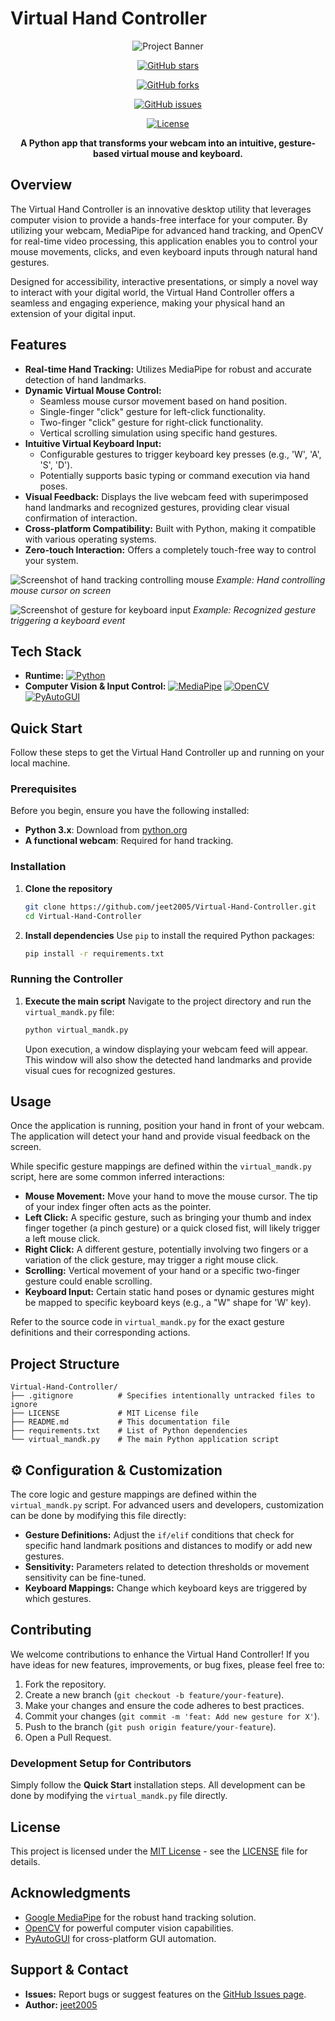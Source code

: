 # Virtual Hand Controller

<div align="center">

![Project Banner](https://raw.githubusercontent.com/jeet2005/Virtual-Hand-Controller/main/assets/banner.png) <!-- TODO: Create and add an appealing project banner -->

[![GitHub stars](https://img.shields.io/github/stars/jeet2005/Virtual-Hand-Controller?style=for-the-badge)](https://github.com/jeet2005/Virtual-Hand-Controller/stargazers)

[![GitHub forks](https://img.shields.io/github/forks/jeet2005/Virtual-Hand-Controller?style=for-the-badge)](https://github.com/jeet2005/Virtual-Hand-Controller/network)

[![GitHub issues](https://img.shields.io/github/issues/jeet2005/Virtual-Hand-Controller?style=for-the-badge)](https://github.com/jeet2005/Virtual-Hand-Controller/issues)

[![License](https://img.shields.io/github/license/jeet2005/Virtual-Hand-Controller?style=for-the-badge)](LICENSE)

**A Python app that transforms your webcam into an intuitive, gesture-based virtual mouse and keyboard.**

</div>

## Overview

The Virtual Hand Controller is an innovative desktop utility that leverages computer vision to provide a hands-free interface for your computer. By utilizing your webcam, MediaPipe for advanced hand tracking, and OpenCV for real-time video processing, this application enables you to control your mouse movements, clicks, and even keyboard inputs through natural hand gestures.

Designed for accessibility, interactive presentations, or simply a novel way to interact with your digital world, the Virtual Hand Controller offers a seamless and engaging experience, making your physical hand an extension of your digital input.

## Features

-   **Real-time Hand Tracking:** Utilizes MediaPipe for robust and accurate detection of hand landmarks.
-   **Dynamic Virtual Mouse Control:**
    -   Seamless mouse cursor movement based on hand position.
    -   Single-finger "click" gesture for left-click functionality.
    -   Two-finger "click" gesture for right-click functionality.
    -   Vertical scrolling simulation using specific hand gestures.
-   **Intuitive Virtual Keyboard Input:**
    -   Configurable gestures to trigger keyboard key presses (e.g., 'W', 'A', 'S', 'D').
    -   Potentially supports basic typing or command execution via hand poses.
-   **Visual Feedback:** Displays the live webcam feed with superimposed hand landmarks and recognized gestures, providing clear visual confirmation of interaction.
-   **Cross-platform Compatibility:** Built with Python, making it compatible with various operating systems.
-   **Zero-touch Interaction:** Offers a completely touch-free way to control your system.


![Screenshot of hand tracking controlling mouse](https://raw.githubusercontent.com/jeet2005/Virtual-Hand-Controller/main/assets/screenshot-1.png)
_Example: Hand controlling mouse cursor on screen_

![Screenshot of gesture for keyboard input](https://raw.githubusercontent.com/jeet2005/Virtual-Hand-Controller/main/assets/screenshot-2.png)
_Example: Recognized gesture triggering a keyboard event_

## Tech Stack

-   **Runtime:**
    [![Python](https://img.shields.io/badge/Python-3776AB?style=for-the-badge&logo=python&logoColor=white)](https://www.python.org/)
-   **Computer Vision & Input Control:**
    [![MediaPipe](https://img.shields.io/badge/MediaPipe-FF0000?style=for-the-badge&logo=googlegemini&logoColor=white)](https://developers.google.com/mediapipe)
    [![OpenCV](https://img.shields.io/badge/OpenCV-5C3EE8?style=for-the-badge&logo=opencv&logoColor=white)](https://opencv.org/)
    [![PyAutoGUI](https://img.shields.io/badge/PyAutoGUI-000000?style=for-the-badge)](https://pyautogui.readthedocs.io/en/latest/)

## Quick Start

Follow these steps to get the Virtual Hand Controller up and running on your local machine.

### Prerequisites

Before you begin, ensure you have the following installed:

-   **Python 3.x**: Download from [python.org](https://www.python.org/downloads/)
-   **A functional webcam**: Required for hand tracking.

### Installation

1.  **Clone the repository**
    ```bash
    git clone https://github.com/jeet2005/Virtual-Hand-Controller.git
    cd Virtual-Hand-Controller
    ```

2.  **Install dependencies**
    Use `pip` to install the required Python packages:
    ```bash
    pip install -r requirements.txt
    ```

### Running the Controller

1.  **Execute the main script**
    Navigate to the project directory and run the `virtual_mandk.py` file:
    ```bash
    python virtual_mandk.py
    ```

    Upon execution, a window displaying your webcam feed will appear. This window will also show the detected hand landmarks and provide visual cues for recognized gestures.

## Usage

Once the application is running, position your hand in front of your webcam. The application will detect your hand and provide visual feedback on the screen.

While specific gesture mappings are defined within the `virtual_mandk.py` script, here are some common inferred interactions:

-   **Mouse Movement:** Move your hand to move the mouse cursor. The tip of your index finger often acts as the pointer.
-   **Left Click:** A specific gesture, such as bringing your thumb and index finger together (a pinch gesture) or a quick closed fist, will likely trigger a left mouse click.
-   **Right Click:** A different gesture, potentially involving two fingers or a variation of the click gesture, may trigger a right mouse click.
-   **Scrolling:** Vertical movement of your hand or a specific two-finger gesture could enable scrolling.
-   **Keyboard Input:** Certain static hand poses or dynamic gestures might be mapped to specific keyboard keys (e.g., a "W" shape for 'W' key).

Refer to the source code in `virtual_mandk.py` for the exact gesture definitions and their corresponding actions.

## Project Structure

```
Virtual-Hand-Controller/
├── .gitignore          # Specifies intentionally untracked files to ignore
├── LICENSE             # MIT License file
├── README.md           # This documentation file
├── requirements.txt    # List of Python dependencies
└── virtual_mandk.py    # The main Python application script
```

## ⚙️ Configuration & Customization

The core logic and gesture mappings are defined within the `virtual_mandk.py` script. For advanced users and developers, customization can be done by modifying this file directly:

-   **Gesture Definitions:** Adjust the `if/elif` conditions that check for specific hand landmark positions and distances to modify or add new gestures.
-   **Sensitivity:** Parameters related to detection thresholds or movement sensitivity can be fine-tuned.
-   **Keyboard Mappings:** Change which keyboard keys are triggered by which gestures.

## Contributing

We welcome contributions to enhance the Virtual Hand Controller! If you have ideas for new features, improvements, or bug fixes, please feel free to:

1.  Fork the repository.
2.  Create a new branch (`git checkout -b feature/your-feature`).
3.  Make your changes and ensure the code adheres to best practices.
4.  Commit your changes (`git commit -m 'feat: Add new gesture for X'`).
5.  Push to the branch (`git push origin feature/your-feature`).
6.  Open a Pull Request.

### Development Setup for Contributors

Simply follow the **Quick Start** installation steps. All development can be done by modifying the `virtual_mandk.py` file directly.

## License

This project is licensed under the [MIT License](LICENSE) - see the [LICENSE](LICENSE) file for details.

## Acknowledgments

-   [Google MediaPipe](https://developers.google.com/mediapipe) for the robust hand tracking solution.
-   [OpenCV](https://opencv.org/) for powerful computer vision capabilities.
-   [PyAutoGUI](https://pyautogui.readthedocs.io/en/latest/) for cross-platform GUI automation.

## Support & Contact

-   **Issues:** Report bugs or suggest features on the [GitHub Issues page](https://github.com/jeet2005/Virtual-Hand-Controller/issues).
-   **Author:** [jeet2005](https://github.com/jeet2005)
